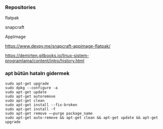 

### Repositories

flatpak

snapcraft

AppImage

https://www.devpy.me/snapcraft-appimage-flatpak/



https://demirten.gitbooks.io/linux-sistem-programlama/content/intro/history.html




### apt bütün hatalrı gidermek

```
sudo apt-get upgrade
sudo dpkg --configure -a
sudo apt-get update
sudo apt-get autoremove
sudo apt-get clean
sudo apt-get install --fix-broken
sudo apt-get install -f
sudo apt-get remove ––purge package_name
sudo apt-get auto-remove && apt-get clean && apt-get update && apt-get upgrade
```



